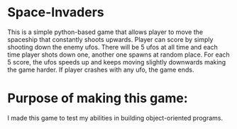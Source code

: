 # Space-Invaders
This is a simple python-based game that allows player to move the spaceship that constantly shoots upwards. Player can score by simply shooting down the enemy ufos. There will be 5 ufos at all time and each time player shots down one, another one spawns at random place. For each 5 score, the ufos speeds up and keeps moving slightly downwards making the game harder. If player crashes with any ufo, the game ends.

# Purpose of making this game:
I made this game to test my abilities in building object-oriented programs.
